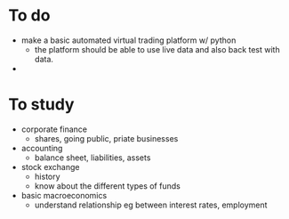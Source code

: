 # To do
- make a basic automated virtual trading platform w/ python
    + the platform should be able to use live data and also back test with data.
- 


# To study
- corporate finance
    + shares, going public, priate businesses   
- accounting
    + balance sheet, liabilities, assets
- stock exchange
    + history
    + know about the different types of funds
- basic macroeconomics
    + understand relationship eg between interest rates, employment
